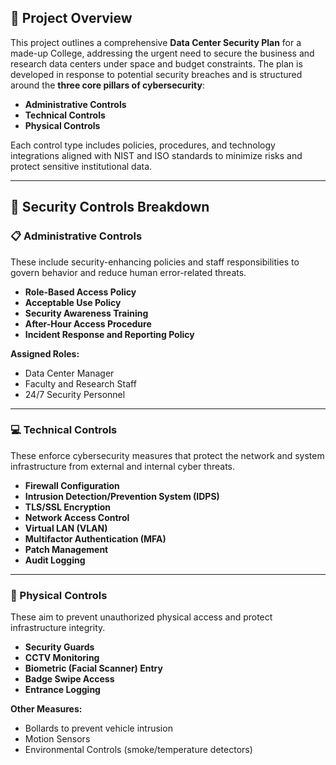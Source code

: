 ## 📘 Project Overview

This project outlines a comprehensive **Data Center Security Plan** for a made-up College, addressing the urgent need to secure the business and research data centers under space and budget constraints. The plan is developed in response to potential security breaches and is structured around the **three core pillars of cybersecurity**:

- **Administrative Controls**
- **Technical Controls**
- **Physical Controls**

Each control type includes policies, procedures, and technology integrations aligned with NIST and ISO standards to minimize risks and protect sensitive institutional data.

---

## 🧩 Security Controls Breakdown

### 📋 Administrative Controls

These include security-enhancing policies and staff responsibilities to govern behavior and reduce human error-related threats.

- **Role-Based Access Policy**
- **Acceptable Use Policy**
- **Security Awareness Training**
- **After-Hour Access Procedure**
- **Incident Response and Reporting Policy**

**Assigned Roles:**
- Data Center Manager
- Faculty and Research Staff
- 24/7 Security Personnel

---
### 💻 Technical Controls

These enforce cybersecurity measures that protect the network and system infrastructure from external and internal cyber threats.

- **Firewall Configuration**
- **Intrusion Detection/Prevention System (IDPS)**
- **TLS/SSL Encryption**
- **Network Access Control**
- **Virtual LAN (VLAN)**
- **Multifactor Authentication (MFA)**
- **Patch Management**
- **Audit Logging**

---

### 🏢 Physical Controls

These aim to prevent unauthorized physical access and protect infrastructure integrity.

- **Security Guards**
- **CCTV Monitoring**
- **Biometric (Facial Scanner) Entry**
- **Badge Swipe Access**
- **Entrance Logging**

**Other Measures:**
- Bollards to prevent vehicle intrusion
- Motion Sensors
- Environmental Controls (smoke/temperature detectors)

